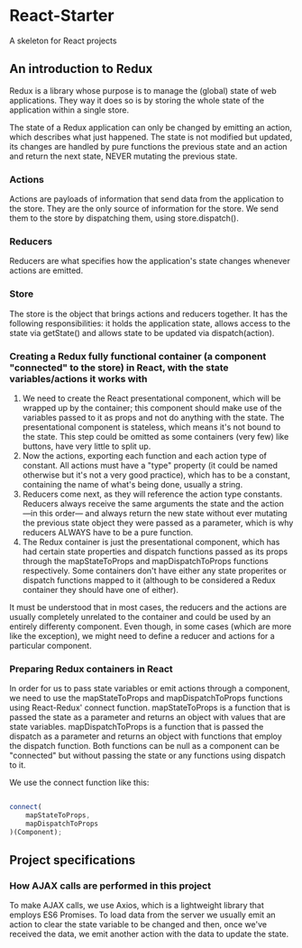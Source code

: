 # React-Starter
A skeleton for React projects

## An introduction to Redux
Redux is a library whose purpose is to manage the (global) state of web applications. They way it does so is by storing the whole state of the application within a single store.

The state of a Redux application can only be changed by emitting an action, which describes what just happened. The state is not modified but updated, its changes are handled by pure functions the previous state and an action and return the next state, NEVER mutating the previous state.

### Actions
Actions are payloads of information that send data from the application to the store. They are the only source of information for the store. We send them to the store by dispatching them, using store.dispatch().

### Reducers
Reducers are what specifies how the application's state changes whenever actions are emitted.

### Store
The store is the object that brings actions and reducers together. It has the following responsibilities: it holds the application state, allows access to the state via getState() and allows state to be updated via dispatch(action).

### Creating a Redux fully functional container (a component "connected" to the store) in React, with the state variables/actions it works with
1. We need to create the React presentational component, which will be wrapped up by the container; this component should make use of the variables passed to it as props and not do anything with the state. The presentational component is stateless, which means it's not bound to the state. This step could be omitted as some containers (very few) like buttons, have very little to split up. 
2. Now the actions, exporting each function and each action type of constant. All actions must have a "type" property (it could be named otherwise but it's not a very good practice), which has to be a constant, containing the name of what's being done, usually a string.
3. Reducers come next, as they will reference the action type constants. Reducers always receive the same arguments the state and the action —in this order— and always return the new state without ever mutating the previous state object they were passed as a parameter, which is why reducers ALWAYS have to be a pure function.
4. The Redux container is just the presentational component, which has had certain state properties and dispatch functions passed as its props through the mapStateToProps and mapDispatchToProps functions respectively. Some containers don't have either any state properites or dispatch functions mapped to it (although to be considered a Redux container they should have one of either).

It must be understood that in most cases, the reducers and the actions are usually completely unrelated to the container and could be used by an entirely differenty component. Even though, in some cases (which are more like the exception), we might need to define a reducer and actions for a particular component.

### Preparing Redux containers in React
In order for us to pass state variables or emit actions through a component, we need to use the mapStateToProps and mapDispatchToProps functions using React-Redux' connect function. mapStateToProps is a function that is passed the state as a parameter and returns an object with values that are state variables. mapDispatchToProps is a function that is passed the dispatch as a parameter and returns an object with functions that employ the dispatch function. Both functions can be null as a component can be "connected" but without passing the state or any functions using dispatch to it.

We use the connect function like this:
```javascript

connect(
	mapStateToProps,
	mapDispatchToProps
)(Component);

```

## Project specifications
### How AJAX calls are performed in this project
To make AJAX calls, we use Axios, which is a lightweight library that employs ES6 Promises. To load data from the server we usually emit an action to clear the state variable to be changed and then, once we've received the data, we emit another action with the data to update the state.